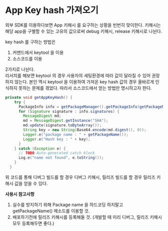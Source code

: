 # App Key hash 가져오기
외부 SDK를 이용하다보면 App 키해시 를 요구하는 상황을 빈번히 맞이한다. 키해시는 해당 app을 구별할 수 있는 고유의 값으로써 debug 키해시, release 키해시로 나뉜다.  
  
key hash 를 구하는 방법은  
1. 커맨드에서 keytool 을 이용  
2. 소스코드를 이용  

2가지로 나뉜다.  
리서치를  해보면 keytool 의 경우 사용자의 세팅환경에 따라 값이 달라질 수 있어 권장하지 않는다. 본인 역시 keytool 을 이용하여 가져온 key hash 값의 경우 올바르게 인식하지 못하는 문제를 겪었다. 따라서 소스코드에서 얻는 방법만 명시하고자 한다.  
  
~~~java
private void getAppKeyHash() {
    try {
      PackageInfo info = getPackageManager().getPackageInfo(getPackageName(), PackageManager.GET_SIGNATURES);
      for (Signature signature : info.signatures) {
        MessageDigest md;
        md = MessageDigest.getInstance("SHA");
        md.update(signature.toByteArray());
        String key = new String(Base64.encode(md.digest(), 0));
        Logger.e("package name : " + getPackageName());
        Logger.e("Hash key : " + key);
      }
    } catch (Exception e) {
      // TODO Auto-generated catch block
      Log.e("name not found", e.toString());
    }
  }
~~~  
위 코드를 통해 디버그 빌드를 할 경우 디버그 키해시, 릴리즈 빌드를 할 경우 릴리즈 키해시 값을 얻을 수 있다.

**사용시 참고사항**  
1. 실수를 방지하기 위해 Package name 을 하드코딩 하지말고 getPackageName() 메소드를 이용할 것.
2. 배포하기전에 릴리즈 키해시를 등록해둘 것. (개발할 때 미리 디버그, 릴리즈 키해시 모두 등록해두면 좋다.)
